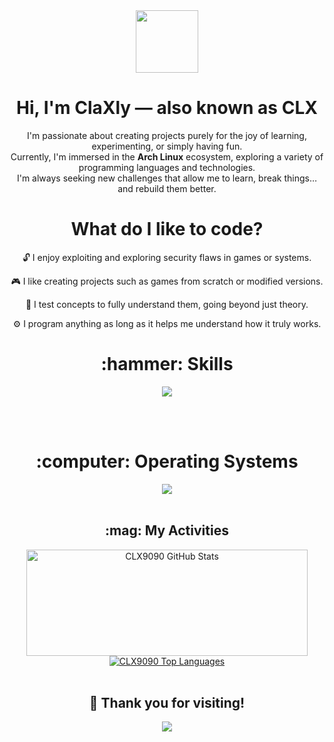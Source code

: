 <div align="center">
  <img width="100" src="https://github.com/user-attachments/assets/fae54e71-c962-4868-ad16-f727a0593d00" />
</div>

<div align="center">
  <h1>Hi, I'm ClaXly — also known as CLX</h1>
  <p>
    I'm passionate about creating projects purely for the joy of learning, experimenting, or simply having fun.<br>
    Currently, I'm immersed in the <strong>Arch Linux</strong> ecosystem, exploring a variety of programming languages and technologies.<br>
    I'm always seeking new challenges that allow me to learn, break things… and rebuild them better.
  </p>
</div>

<div align="center">
  <h1>What do I like to code?</h1>
  <ul style="list-style: none; padding: 0;">
    <p>🔓 I enjoy exploiting and exploring security flaws in games or systems.</p>
    <p>🎮 I like creating projects such as games from scratch or modified versions.</p>
    <p>🧪 I test concepts to fully understand them, going beyond just theory.</p>
    <p>⚙️ I program anything as long as it helps me understand how it truly works.</p>
  </ul>
</div>

<div align="center">
  <h1>:hammer: Skills</h1>
  <img src="https://skillicons.dev/icons?i=python,rust,java,react,github,docker,bash,cpp,arduino,androidstudio,javascript,powershell,vscode" />
</div>

<br><br>

<div align="center">
  <h1>:computer: Operating Systems</h1>
  <img src="https://skillicons.dev/icons?i=arch,ubuntu,windows,linux" />
</div>

<br>

<div align="center">
  <h2>:mag: My Activities</h2>
  <a href="https://github.com/CLX9090">
    <img width="450" height="170" alt="CLX9090 GitHub Stats" src="https://github-readme-stats.vercel.app/api?username=CLX9090&theme=midnight-purple&show_icons=true&bg_color=0D1117&hide_border=true&count_private=true" />
  </a>
  <a href="https://github.com/CLX9090">
    <img alt="CLX9090 Top Languages" src="https://github-readme-stats.vercel.app/api/top-langs/?username=CLX9090&theme=midnight-purple&layout=compact&bg_color=0D1117&hide_border=true&count_private=true" />
  </a>
</div>

<br>

<h2 align="center">👋 Thank you for visiting!</h2>

<p align="center">
  <img src="https://profile-counter.glitch.me/CLX9090/count.svg" />
</p>
